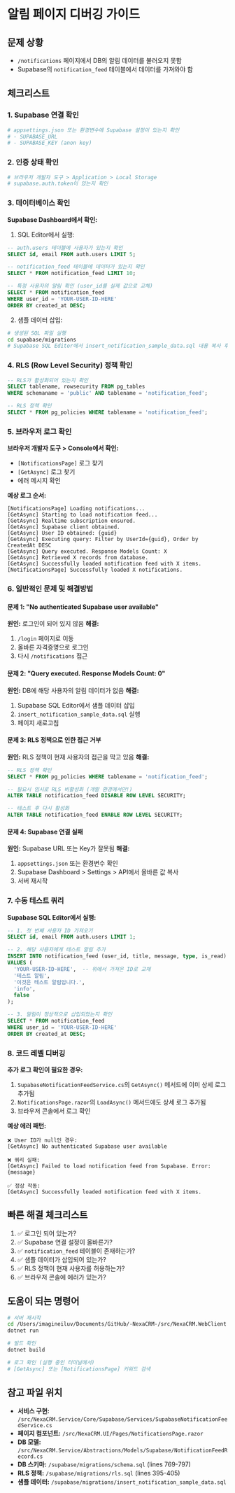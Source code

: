 # 알림 페이지 디버깅 가이드

## 문제 상황
- `/notifications` 페이지에서 DB의 알림 데이터를 불러오지 못함
- Supabase의 `notification_feed` 테이블에서 데이터를 가져와야 함

## 체크리스트

### 1. Supabase 연결 확인
```bash
# appsettings.json 또는 환경변수에 Supabase 설정이 있는지 확인
# - SUPABASE_URL
# - SUPABASE_KEY (anon key)
```

### 2. 인증 상태 확인
```bash
# 브라우저 개발자 도구 > Application > Local Storage
# supabase.auth.token이 있는지 확인
```

### 3. 데이터베이스 확인
**Supabase Dashboard에서 확인:**
1. SQL Editor에서 실행:
```sql
-- auth.users 테이블에 사용자가 있는지 확인
SELECT id, email FROM auth.users LIMIT 5;

-- notification_feed 테이블에 데이터가 있는지 확인
SELECT * FROM notification_feed LIMIT 10;

-- 특정 사용자의 알림 확인 (user_id를 실제 값으로 교체)
SELECT * FROM notification_feed 
WHERE user_id = 'YOUR-USER-ID-HERE'
ORDER BY created_at DESC;
```

2. 샘플 데이터 삽입:
```bash
# 생성된 SQL 파일 실행
cd supabase/migrations
# Supabase SQL Editor에서 insert_notification_sample_data.sql 내용 복사 후 실행
```

### 4. RLS (Row Level Security) 정책 확인
```sql
-- RLS가 활성화되어 있는지 확인
SELECT tablename, rowsecurity FROM pg_tables 
WHERE schemaname = 'public' AND tablename = 'notification_feed';

-- RLS 정책 확인
SELECT * FROM pg_policies WHERE tablename = 'notification_feed';
```

### 5. 브라우저 로그 확인
**브라우저 개발자 도구 > Console에서 확인:**
- `[NotificationsPage]` 로그 찾기
- `[GetAsync]` 로그 찾기
- 에러 메시지 확인

**예상 로그 순서:**
```
[NotificationsPage] Loading notifications...
[GetAsync] Starting to load notification feed...
[GetAsync] Realtime subscription ensured.
[GetAsync] Supabase client obtained.
[GetAsync] User ID obtained: {guid}
[GetAsync] Executing query: Filter by UserId={guid}, Order by CreatedAt DESC
[GetAsync] Query executed. Response Models Count: X
[GetAsync] Retrieved X records from database.
[GetAsync] Successfully loaded notification feed with X items.
[NotificationsPage] Successfully loaded X notifications.
```

### 6. 일반적인 문제 및 해결방법

#### 문제 1: "No authenticated Supabase user available"
**원인:** 로그인이 되어 있지 않음
**해결:**
1. `/login` 페이지로 이동
2. 올바른 자격증명으로 로그인
3. 다시 `/notifications` 접근

#### 문제 2: "Query executed. Response Models Count: 0"
**원인:** DB에 해당 사용자의 알림 데이터가 없음
**해결:**
1. Supabase SQL Editor에서 샘플 데이터 삽입
2. `insert_notification_sample_data.sql` 실행
3. 페이지 새로고침

#### 문제 3: RLS 정책으로 인한 접근 거부
**원인:** RLS 정책이 현재 사용자의 접근을 막고 있음
**해결:**
```sql
-- RLS 정책 확인
SELECT * FROM pg_policies WHERE tablename = 'notification_feed';

-- 필요시 임시로 RLS 비활성화 (개발 환경에서만!)
ALTER TABLE notification_feed DISABLE ROW LEVEL SECURITY;

-- 테스트 후 다시 활성화
ALTER TABLE notification_feed ENABLE ROW LEVEL SECURITY;
```

#### 문제 4: Supabase 연결 실패
**원인:** Supabase URL 또는 Key가 잘못됨
**해결:**
1. `appsettings.json` 또는 환경변수 확인
2. Supabase Dashboard > Settings > API에서 올바른 값 복사
3. 서버 재시작

### 7. 수동 테스트 쿼리

**Supabase SQL Editor에서 실행:**

```sql
-- 1. 첫 번째 사용자 ID 가져오기
SELECT id, email FROM auth.users LIMIT 1;

-- 2. 해당 사용자에게 테스트 알림 추가
INSERT INTO notification_feed (user_id, title, message, type, is_read)
VALUES (
  'YOUR-USER-ID-HERE',  -- 위에서 가져온 ID로 교체
  '테스트 알림',
  '이것은 테스트 알림입니다.',
  'info',
  false
);

-- 3. 알림이 정상적으로 삽입되었는지 확인
SELECT * FROM notification_feed 
WHERE user_id = 'YOUR-USER-ID-HERE'
ORDER BY created_at DESC;
```

### 8. 코드 레벨 디버깅

**추가 로그 확인이 필요한 경우:**

1. `SupabaseNotificationFeedService.cs`의 `GetAsync()` 메서드에 이미 상세 로그 추가됨
2. `NotificationsPage.razor`의 `LoadAsync()` 메서드에도 상세 로그 추가됨
3. 브라우저 콘솔에서 로그 확인

**예상 에러 패턴:**

```
❌ User ID가 null인 경우:
[GetAsync] No authenticated Supabase user available

❌ 쿼리 실패:
[GetAsync] Failed to load notification feed from Supabase. Error: {message}

✅ 정상 작동:
[GetAsync] Successfully loaded notification feed with X items.
```

## 빠른 해결 체크리스트

1. ✅ 로그인 되어 있는가?
2. ✅ Supabase 연결 설정이 올바른가?
3. ✅ `notification_feed` 테이블이 존재하는가?
4. ✅ 샘플 데이터가 삽입되어 있는가?
5. ✅ RLS 정책이 현재 사용자를 허용하는가?
6. ✅ 브라우저 콘솔에 에러가 있는가?

## 도움이 되는 명령어

```bash
# 서버 재시작
cd /Users/imagineiluv/Documents/GitHub/-NexaCRM-/src/NexaCRM.WebClient
dotnet run

# 빌드 확인
dotnet build

# 로그 확인 (실행 중인 터미널에서)
# [GetAsync] 또는 [NotificationsPage] 키워드 검색
```

## 참고 파일 위치

- **서비스 구현:** `/src/NexaCRM.Service/Core/Supabase/Services/SupabaseNotificationFeedService.cs`
- **페이지 컴포넌트:** `/src/NexaCRM.UI/Pages/NotificationsPage.razor`
- **DB 모델:** `/src/NexaCRM.Service/Abstractions/Models/Supabase/NotificationFeedRecord.cs`
- **DB 스키마:** `/supabase/migrations/schema.sql` (lines 769-797)
- **RLS 정책:** `/supabase/migrations/rls.sql` (lines 395-405)
- **샘플 데이터:** `/supabase/migrations/insert_notification_sample_data.sql`
